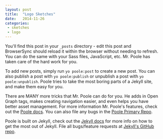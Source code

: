 ```yaml
---
layout: post
title:  "Logo Sketches"
date:   2014-11-26
categories:
 - sketches
 - logo
---
```


You'll find this post in your `_posts` directory - edit this post and BrowserSync should reload it within the browser without needing to refresh. You can do the same with your Sass files, JavaScript, etc. Mr. Poole has taken care of the hard work for you.

To add new posts, simply run ```yo poole:post``` to create a new post. You can also publish a post with ```yo poole:publish``` or unpublish a post with ```yo poole:unpublish```. Poole tries to take the most boring parts of a Jekyll site, and make them easy for you.

There are MANY more tricks that Mr. Poole can do for you. He adds in Open Graph tags, makes creating navigation easier, and even helps you have better asset management. For more information Mr. Poole's features, check out the [Poole docs][poole]. You can also file any bugs in the [Poole Primary Repo][poole-gh].

Poole is built on Jekyll, check out the [Jekyll docs][jekyll] for more info on how to get the most out of Jekyll. File all bugs/feature requests at [Jekyll's GitHub repo][jekyll-gh].

[jekyll-gh]: https://github.com/jekyll/jekyll
[jekyll]:    http://jekyllrb.com
[poole-gh]:  https://github.com/iamcarrico/poole.io
[poole]:     http://poole.io
